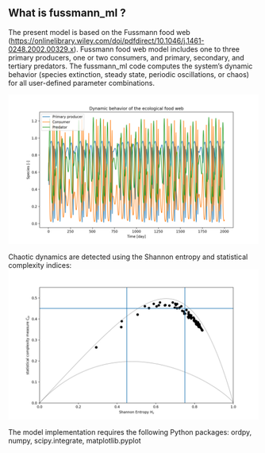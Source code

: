
## What is fussmann_ml ?

The present model is based on the Fussmann food web (https://onlinelibrary.wiley.com/doi/pdfdirect/10.1046/j.1461-0248.2002.00329.x).
Fussmann food web model includes one to three primary producers, one or two consumers, and primary, secondary, and tertiary predators.
The fussmann_ml code computes the system’s dynamic behavior (species extinction, steady state, periodic oscillations, or
chaos) for all user-defined parameter combinations.

![Fussmann food web](https://github.com/icunico/Fussmann_ml/blob/main/Species.png)

Chaotic dynamics are detected using the Shannon entropy and statistical complexity indices:
![Fussmann food web](https://github.com/icunico/Fussmann_ml/blob/main/Chaotic_foodweb.png)

The model implementation requires the following Python packages: ordpy, numpy, scipy.integrate, matplotlib.pyplot



